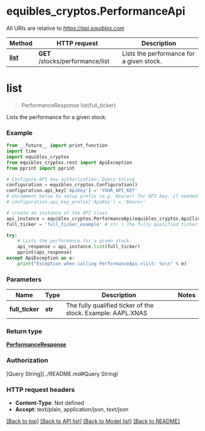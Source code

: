 # equibles_cryptos.PerformanceApi

All URIs are relative to *https://api.equibles.com*

Method | HTTP request | Description
------------- | ------------- | -------------
[**list**](PerformanceApi.md#list) | **GET** /stocks/performance/list | Lists the performance for a given stock.

# **list**
> PerformanceResponse list(full_ticker)

Lists the performance for a given stock.

### Example
```python
from __future__ import print_function
import time
import equibles_cryptos
from equibles_cryptos.rest import ApiException
from pprint import pprint

# Configure API key authorization: Query String
configuration = equibles_cryptos.Configuration()
configuration.api_key['ApiKey'] = 'YOUR_API_KEY'
# Uncomment below to setup prefix (e.g. Bearer) for API key, if needed
# configuration.api_key_prefix['ApiKey'] = 'Bearer'

# create an instance of the API class
api_instance = equibles_cryptos.PerformanceApi(equibles_cryptos.ApiClient(configuration))
full_ticker = 'full_ticker_example' # str | The fully qualified ticker of the stock. Example: AAPL.XNAS

try:
    # Lists the performance for a given stock.
    api_response = api_instance.list(full_ticker)
    pprint(api_response)
except ApiException as e:
    print("Exception when calling PerformanceApi->list: %s\n" % e)
```

### Parameters

Name | Type | Description  | Notes
------------- | ------------- | ------------- | -------------
 **full_ticker** | **str**| The fully qualified ticker of the stock. Example: AAPL.XNAS | 

### Return type

[**PerformanceResponse**](PerformanceResponse.md)

### Authorization

[Query String](../README.md#Query String)

### HTTP request headers

 - **Content-Type**: Not defined
 - **Accept**: text/plain, application/json, text/json

[[Back to top]](#) [[Back to API list]](../README.md#documentation-for-api-endpoints) [[Back to Model list]](../README.md#documentation-for-models) [[Back to README]](../README.md)

